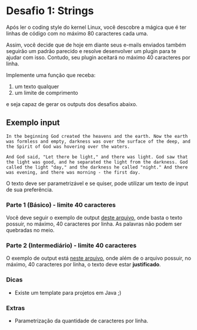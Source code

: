 # Desafio 1: Strings

Após ler o coding style do kernel Linux, você descobre a mágica que é
ter linhas de código com no máximo 80 caracteres cada uma.

Assim, você decide que de hoje em diante seus e-mails enviados também
seguirão um padrão parecido e resolve desenvolver um plugin para te ajudar
com isso. Contudo, seu plugin aceitará no máximo 40 caracteres por linha.

Implemente uma função que receba:
1. um texto qualquer
2. um limite de comprimento

e seja capaz de gerar os outputs dos desafios abaixo.

## Exemplo input

`In the beginning God created the heavens and the earth. Now the earth was formless and empty, darkness was over the surface of the deep, and the Spirit of God was hovering over the waters.`

`And God said, "Let there be light," and there was light. God saw that the light was good, and he separated the light from the darkness. God called the light "day," and the darkness he called "night." And there was evening, and there was morning - the first day.`

O texto deve ser parametrizável e se quiser, pode utilizar um texto de input de sua preferência.

### Parte 1 (Básico) - limite 40 caracteres
Você deve seguir o exemplo de output [deste arquivo](https://github.com/idwall/desafios/blob/master/strings/output_parte1.txt), onde basta o texto possuir, no máximo, 40 caracteres por linha. As palavras não podem ser quebradas no meio.

### Parte 2 (Intermediário) - limite 40 caracteres
O exemplo de output está [neste arquivo](https://github.com/idwall/desafios/blob/master/strings/output-parte2.txt), onde além de o arquivo possuir, no máximo, 40 caracteres por linha, o texto deve estar **justificado**.

### Dicas
- Existe um template para projetos em Java ;)

### Extras

- Parametrização da quantidade de caracteres por linha.